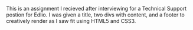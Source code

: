 This is an assignment I recieved after interviewing for a Technical Support postion for Edlio.  I was given a title, two divs with content, and a footer to creatively render as I saw fit using HTML5 and CSS3.